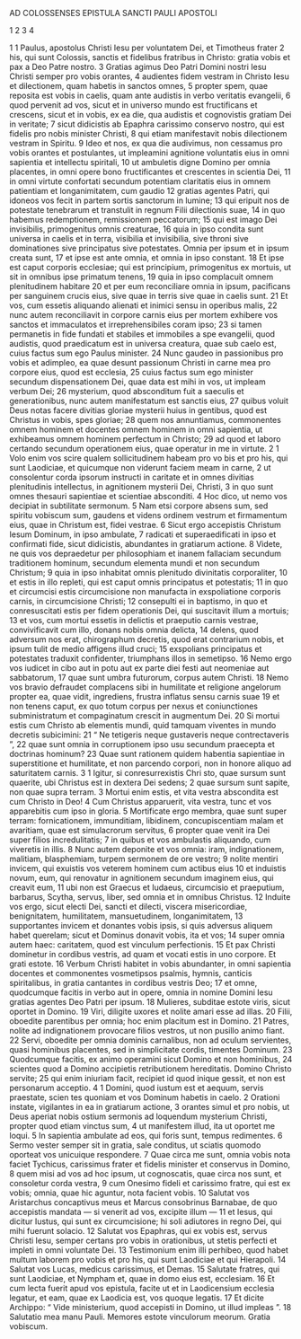 AD COLOSSENSES EPISTULA SANCTI PAULI APOSTOLI

 1 2 3 4

1 
1 Paulus, apostolus Christi Iesu per voluntatem Dei, et Timotheus frater
2 his, qui sunt Colossis, sanctis et fidelibus fratribus in Christo: gratia vobis et pax a Deo Patre nostro.
3 Gratias agimus Deo Patri Domini nostri Iesu Christi semper pro vobis orantes,
4 audientes fidem vestram in Christo Iesu et dilectionem, quam habetis in sanctos omnes,
5 propter spem, quae reposita est vobis in caelis, quam ante audistis in verbo veritatis evangelii,
6 quod pervenit ad vos, sicut et in universo mundo est fructificans et crescens, sicut et in vobis, ex ea die, qua audistis et cognovistis gratiam Dei in veritate;
7 sicut didicistis ab Epaphra carissimo conservo nostro, qui est fidelis pro nobis minister Christi,
8 qui etiam manifestavit nobis dilectionem vestram in Spiritu.
9 Ideo et nos, ex qua die audivimus, non cessamus pro vobis orantes et postulantes, ut impleamini agnitione voluntatis eius in omni sapientia et intellectu spiritali,
10 ut ambuletis digne Domino per omnia placentes, in omni opere bono fructificantes et crescentes in scientia Dei,
11 in omni virtute confortati secundum potentiam claritatis eius in omnem patientiam et longanimitatem, cum gaudio
12 gratias agentes Patri,
qui idoneos vos fecit in partem sortis sanctorum in lumine;
13 qui eripuit nos de potestate tenebrarum
et transtulit in regnum Filii dilectionis suae,
14 in quo habemus redemptionem,
remissionem peccatorum;
15 qui est imago Dei invisibilis,
primogenitus omnis creaturae,
16 quia in ipso condita sunt universa in caelis et in terra,
visibilia et invisibilia,
sive throni sive dominationes
sive principatus sive potestates.
Omnia per ipsum et in ipsum creata sunt,
17 et ipse est ante omnia,
et omnia in ipso constant.
18 Et ipse est caput corporis ecclesiae;
qui est principium, primogenitus ex mortuis,
ut sit in omnibus ipse primatum tenens,
19 quia in ipso complacuit omnem plenitudinem habitare
20 et per eum reconciliare omnia in ipsum,
pacificans per sanguinem crucis eius,
sive quae in terris sive quae in caelis sunt.
21 Et vos, cum essetis aliquando alienati et inimici sensu in operibus malis,
22 nunc autem reconciliavit in corpore carnis eius per mortem exhibere vos sanctos et immaculatos et irreprehensibiles coram ipso;
23 si tamen permanetis in fide fundati et stabiles et immobiles a spe evangelii, quod audistis, quod praedicatum est in universa creatura, quae sub caelo est, cuius factus sum ego Paulus minister.
24 Nunc gaudeo in passionibus pro vobis et adimpleo, ea quae desunt passionum Christi in carne mea pro corpore eius, quod est ecclesia,
25 cuius factus sum ego minister secundum dispensationem Dei, quae data est mihi in vos, ut impleam verbum Dei;
26 mysterium, quod absconditum fuit a saeculis et generationibus, nunc autem manifestatum est sanctis eius,
27 quibus voluit Deus notas facere divitias gloriae mysterii huius in gentibus, quod est Christus in vobis, spes gloriae;
28 quem nos annuntiamus, commonentes omnem hominem et docentes omnem hominem in omni sapientia, ut exhibeamus omnem hominem perfectum in Christo;
29 ad quod et laboro certando secundum operationem eius, quae operatur in me in virtute.
2
1 Volo enim vos scire qualem sollicitudinem habeam pro vo bis et pro his, qui sunt Laodiciae, et quicumque non viderunt faciem meam in carne,
2 ut consolentur corda ipsorum instructi in caritate et in omnes divitias plenitudinis intellectus, in agnitionem mysterii Dei, Christi,
3 in quo sunt omnes thesauri sapientiae et scientiae absconditi.
4 Hoc dico, ut nemo vos decipiat in subtilitate sermonum.
5 Nam etsi corpore absens sum, sed spiritu vobiscum sum, gaudens et videns ordinem vestrum et firmamentum eius, quae in Christum est, fidei vestrae.
6 Sicut ergo accepistis Christum Iesum Dominum, in ipso ambulate,
7 radicati et superaedificati in ipso et confirmati fide, sicut didicistis, abundantes in gratiarum actione.
8 Videte, ne quis vos depraedetur per philosophiam et inanem fallaciam secundum traditionem hominum, secundum elementa mundi et non secundum Christum;
9 quia in ipso inhabitat omnis plenitudo divinitatis corporaliter,
10 et estis in illo repleti, qui est caput omnis principatus et potestatis;
11 in quo et circumcisi estis circumcisione non manufacta in exspoliatione corporis carnis, in circumcisione Christi;
12 consepulti ei in baptismo, in quo et conresuscitati estis per fidem operationis Dei, qui suscitavit illum a mortuis;
13 et vos, cum mortui essetis in delictis et praeputio carnis vestrae, convivificavit cum illo, donans nobis omnia delicta,
14 delens, quod adversum nos erat, chirographum decretis, quod erat contrarium nobis, et ipsum tulit de medio affigens illud cruci;
15 exspolians principatus et potestates traduxit confidenter, triumphans illos in semetipso.
16 Nemo ergo vos iudicet in cibo aut in potu aut ex parte diei festi aut neomeniae aut sabbatorum,
17 quae sunt umbra futurorum, corpus autem Christi.
18 Nemo vos bravio defraudet complacens sibi in humilitate et religione angelorum propter ea, quae vidit, ingrediens, frustra inflatus sensu carnis suae
19 et non tenens caput, ex quo totum corpus per nexus et coniunctiones subministratum et compaginatum crescit in augmentum Dei.
20 Si mortui estis cum Christo ab elementis mundi, quid tamquam viventes in mundo decretis subicimini:
21 “ Ne tetigeris neque gustaveris neque contrectaveris ”,
22 quae sunt omnia in corruptionem ipso usu secundum praecepta et doctrinas hominum?
23 Quae sunt rationem quidem habentia sapientiae in superstitione et humilitate, et non parcendo corpori, non in honore aliquo ad saturitatem carnis.
3
1 Igitur, si conresurrexistis Chri sto, quae sursum sunt quaerite, ubi Christus est in dextera Dei sedens;
2 quae sursum sunt sapite, non quae supra terram.
3 Mortui enim estis, et vita vestra abscondita est cum Christo in Deo!
4 Cum Christus apparuerit, vita vestra, tunc et vos apparebitis cum ipso in gloria.
5 Mortificate ergo membra, quae sunt super terram: fornicationem, immunditiam, libidinem, concupiscentiam malam et avaritiam, quae est simulacrorum servitus,
6 propter quae venit ira Dei super filios incredulitatis;
7 in quibus et vos ambulastis aliquando, cum viveretis in illis.
8 Nunc autem deponite et vos omnia: iram, indignationem, malitiam, blasphemiam, turpem sermonem de ore vestro;
9 nolite mentiri invicem, qui exuistis vos veterem hominem cum actibus eius
10 et induistis novum, eum, qui renovatur in agnitionem secundum imaginem eius, qui creavit eum,
11 ubi non est Graecus et Iudaeus, circumcisio et praeputium, barbarus, Scytha, servus, liber, sed omnia et in omnibus Christus.
12 Induite vos ergo, sicut electi Dei, sancti et dilecti, viscera misericordiae, benignitatem, humilitatem, mansuetudinem, longanimitatem,
13 supportantes invicem et donantes vobis ipsis, si quis adversus aliquem habet querelam; sicut et Dominus donavit vobis, ita et vos;
14 super omnia autem haec: caritatem, quod est vinculum perfectionis.
15 Et pax Christi dominetur in cordibus vestris, ad quam et vocati estis in uno corpore. Et grati estote.
16 Verbum Christi habitet in vobis abundanter, in omni sapientia docentes et commonentes vosmetipsos psalmis, hymnis, canticis spiritalibus, in gratia cantantes in cordibus vestris Deo;
17 et omne, quodcumque facitis in verbo aut in opere, omnia in nomine Domini Iesu gratias agentes Deo Patri per ipsum.
18 Mulieres, subditae estote viris, sicut oportet in Domino.
19 Viri, diligite uxores et nolite amari esse ad illas.
20 Filii, oboedite parentibus per omnia; hoc enim placitum est in Domino.
21 Patres, nolite ad indignationem provocare filios vestros, ut non pusillo animo fiant.
22 Servi, oboedite per omnia dominis carnalibus, non ad oculum servientes, quasi hominibus placentes, sed in simplicitate cordis, timentes Dominum.
23 Quodcumque facitis, ex animo operamini sicut Domino et non hominibus,
24 scientes quod a Domino accipietis retributionem hereditatis. Domino Christo servite;
25 qui enim iniuriam facit, recipiet id quod inique gessit, et non est personarum acceptio.
4
1 Domini, quod iustum est et aequum, servis praestate, scien tes quoniam et vos Dominum habetis in caelo.
2 Orationi instate, vigilantes in ea in gratiarum actione,
3 orantes simul et pro nobis, ut Deus aperiat nobis ostium sermonis ad loquendum mysterium Christi, propter quod etiam vinctus sum,
4 ut manifestem illud, ita ut oportet me loqui.
5 In sapientia ambulate ad eos, qui foris sunt, tempus redimentes.
6 Sermo vester semper sit in gratia, sale conditus, ut sciatis quomodo oporteat vos unicuique respondere.
7 Quae circa me sunt, omnia vobis nota faciet Tychicus, carissimus frater et fidelis minister et conservus in Domino,
8 quem misi ad vos ad hoc ipsum, ut cognoscatis, quae circa nos sunt, et consoletur corda vestra,
9 cum Onesimo fideli et carissimo fratre, qui est ex vobis; omnia, quae hic aguntur, nota facient vobis.
10 Salutat vos Aristarchus concaptivus meus et Marcus consobrinus Barnabae, de quo accepistis mandata — si venerit ad vos, excipite illum —
11 et Iesus, qui dicitur Iustus, qui sunt ex circumcisione; hi soli adiutores in regno Dei, qui mihi fuerunt solacio.
12 Salutat vos Epaphras, qui ex vobis est, servus Christi Iesu, semper certans pro vobis in orationibus, ut stetis perfecti et impleti in omni voluntate Dei.
13 Testimonium enim illi perhibeo, quod habet multum laborem pro vobis et pro his, qui sunt Laodiciae et qui Hierapoli.
14 Salutat vos Lucas, medicus carissimus, et Demas.
15 Salutate fratres, qui sunt Laodiciae, et Nympham et, quae in domo eius est, ecclesiam.
16 Et cum lecta fuerit apud vos epistula, facite ut et in Laodicensium ecclesia legatur, et eam, quae ex Laodicia est, vos quoque legatis.
17 Et dicite Archippo: “ Vide ministerium, quod accepisti in Domino, ut illud impleas ”.
18 Salutatio mea manu Pauli. Memores estote vinculorum meorum.
Gratia vobiscum.
